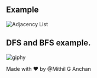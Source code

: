 ## Example

![Adjacency List](https://i.imgur.com/JwA2sxn.png)

## DFS and BFS example.
![giphy](https://i.stack.imgur.com/7BcgD.png)


Made with ❤️ by @Mithil G Anchan